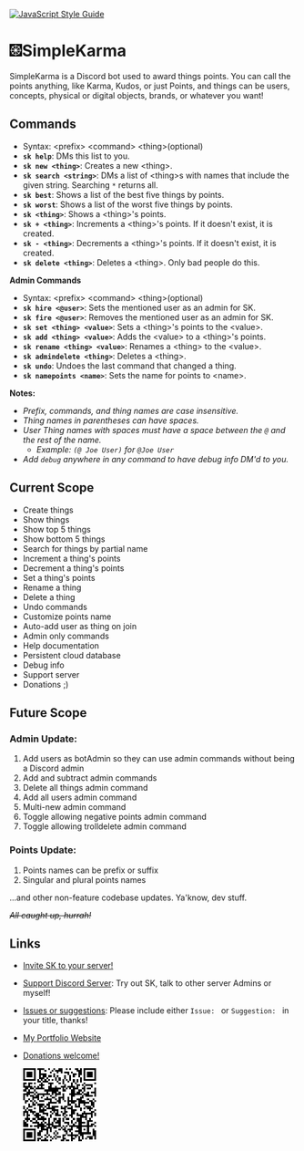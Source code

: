 [![JavaScript Style Guide](https://img.shields.io/badge/code_style-standard-brightgreen.svg)](https://standardjs.com)

# <img src="simpleKarma.png" alt="" width="22"/>SimpleKarma

SimpleKarma is a Discord bot used to award things points. You can call the points anything, like Karma, Kudos, or just Points, and things can be users, concepts, physical or digital objects, brands, or whatever you want!

## Commands
- Syntax: \<prefix\> \<command\> \<thing\>(optional)
- **`sk help`**: DMs this list to you.
- **`sk new <thing>`**: Creates a new \<thing\>.
- **`sk search <string>`**: DMs a list of \<thing\>s with names that include the given string. Searching `*` returns all.
- **`sk best`**: Shows a list of the best five things by points.
- **`sk worst`**: Shows a list of the worst five things by points.
- **`sk <thing>`**: Shows a \<thing\>'s points.
- **`sk + <thing>`**: Increments a \<thing\>'s points. If it doesn't exist, it is created.
- **`sk - <thing>`**: Decrements a \<thing\>'s points. If it doesn't exist, it is created.
- **`sk delete <thing>`**: Deletes a \<thing\>. Only bad people do this.

**Admin Commands**
- Syntax: \<prefix\> \<command\> \<thing\>(optional)
- **`sk hire <@user>`**: Sets the mentioned user as an admin for SK.
- **`sk fire <@user>`**: Removes the mentioned user as an admin for SK.
- **`sk set <thing> <value>`**: Sets a \<thing\>'s points to the \<value\>.
- **`sk add <thing> <value>`**: Adds the \<value\> to a \<thing\>'s points.
- **`sk rename <thing> <value>`**: Renames a \<thing\> to the \<value\>.
- **`sk admindelete <thing>`**: Deletes a \<thing\>.
- **`sk undo`**: Undoes the last command that changed a thing.
- **`sk namepoints <name>`**: Sets the name for points to \<name\>.

**Notes:**
- *Prefix, commands, and thing names are case insensitive.*
- *Thing names in parentheses can have spaces.*
- *User Thing names with spaces must have a space between the `@` and the rest of the name.*
  - *Example: `(@ Joe User)` for `@Joe User`*
- *Add `debug` anywhere in any command to have debug info DM'd to you.*

## Current Scope
- Create things
- Show things
- Show top 5 things
- Show bottom 5 things
- Search for things by partial name
- Increment a thing's points
- Decrement a thing's points
- Set a thing's points
- Rename a thing
- Delete a thing
- Undo commands
- Customize points name
- Auto-add user as thing on join
- Admin only commands
- Help documentation
- Persistent cloud database
- Debug info
- Support server
- Donations ;)

## Future Scope

### Admin Update:
1. Add users as botAdmin so they can use admin commands without being a Discord admin
2. Add <value> and subtract <value> admin commands
3. Delete all things admin command
4. Add all users admin command
5. Multi-new admin command
6. Toggle allowing negative points admin command
7. Toggle allowing trolldelete admin command

### Points Update:
1. Points names can be prefix or suffix
2. Singular and plural points names

...and other non-feature codebase updates. Ya'know, dev stuff.

~~*All caught up, hurrah!*~~

## Links

- [Invite SK to your server!](https://discord.com/api/oauth2/authorize?client_id=831293373913890856&permissions=0&scope=bot)
- [Support Discord Server](https://discord.gg/EyTxcAQbtC): Try out SK, talk to other server Admins or myself!
- [Issues or suggestions](https://github.com/LouisSavoie/simple-karma/issues): Please include either `Issue: ` or `Suggestion: ` in your title, thanks!
- [My Portfolio Website](www.louissavoie.com)
- [Donations welcome!](https://www.paypal.com/donate?business=2MV2PUZGP3XLC&no_recurring=1&item_name=SimpleKarma&currency_code=USD)

  ![Donations QR Code](./paypalQRCode.png)

